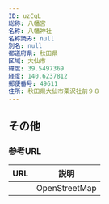 ```yaml
---
ID: uzCqL
総称: 八幡宮
名称: 八幡神社
名称読み: null
別名: null
都道府県: 秋田県
区域: 大仙市
緯度: 39.5497369
経度: 140.6237812
郵便番号: 49611
住所: 秋田県大仙市栗沢社前９８
---
```


## その他

### 参考URL

| URL | 説明          |
| --- | ------------- |
|     | OpenStreetMap |
